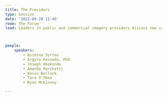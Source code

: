 ```yaml
---
title: The Providers
type: Session
date: '2022-09-28 11:40'
room: The Forum
lead: Leaders in public and commercial imagery providers discuss new capabilities and distribution models and how they engage communities working directly on social and climate benefits.



people:
    speakers:
        - Asimina Syriou
        - Argyro Kavvada, PhD
        - Joseph Abakunda
        - Amanda Marchetti
        - Kevin Bullock
        - Tara O'Shea
        - Ryan McKinney

---
```

